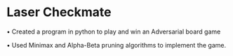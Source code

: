 # Laser Checkmate

•	Created a program in python to play and win an Adversarial board game 

•	Used Minimax and Alpha-Beta pruning algorithms to implement the game.

